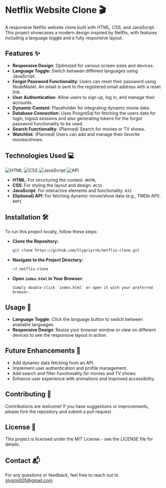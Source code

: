 # Netflix Website Clone 🎬

A responsive Netflix website clone built with HTML, CSS, and JavaScript. This project showcases a modern design inspired by Netflix, with features including a language toggle and a fully responsive layout.

## Features ✨

- **Responsive Design**: Optimized for various screen sizes and devices.
- **Language Toggle**: Switch between different languages using JavaScript.
- **Forgot Password Functionality**: Users can reset their password using NodeMailer. An email is sent to the registered email address with a reset link.
- **User Authentication**: Allow users to sign up, log in, and manage their accounts.
- **Dynamic Content**: Placeholder for integrating dynamic movie data.
- **Database Connection**: Uses PosgreSql for fetching the users data for login, logout sessions and also generating tokens for the forgot password functionality to be used.
- **Search Functionality**: (Planned) Search for movies or TV shows.
- **Watchlist**: (Planned) Users can add and manage their favorite movies/shows.

## Technologies Used 💻

![HTML](https://img.shields.io/badge/HTML-100%25-orange)
![CSS](https://img.shields.io/badge/CSS-100%25-blue)
![JavaScript](https://img.shields.io/badge/JavaScript-100%25-yellow)
![API](https://img.shields.io/badge/API-Optional-lightgrey)

- **HTML**: For structuring the content.  `#HTML`
- **CSS**: For styling the layout and design. `#CSS`
- **JavaScript**: For interactive elements and functionality. `#JS`
- **[Optional] API**: For fetching dynamic movie/show data (e.g., TMDb API). `#API`

## Installation 🛠️

To run this project locally, follow these steps:

- **Clone the Repository:**

   ```bash
   git clone https://github.com/Slygriyrsk/netflix-clone.git
    ```

-  **Navigate to the Project Directory:**

    ```bash
    cd netflix-clone
    ```

-  **Open `index.html` in Your Browser:**

    ```
    Simply double-click `index.html` or open it with your preferred browser.
    ```

## Usage 🚀


-   **Language Toggle**: Click the language button to switch between available languages.
-   **Responsive Design**: Resize your browser window or view on different devices to see the responsive layout in action.

## Future Enhancements 🚧

-   Add dynamic data fetching from an API.
-   Implement user authentication and profile management.
-   Add search and filter functionality for movies and TV shows.
-   Enhance user experience with animations and improved accessibility.

## Contributing 🤝

Contributions are welcome! If you have suggestions or improvements, please fork the repository and submit a pull request.

## License 📜

This project is licensed under the MIT License - see the LICENSE file for details.

## Contact 📬

For any questions or feedback, feel free to reach out to slygrin005@gmail.com.
